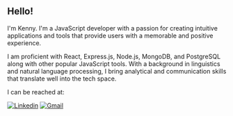 ## Hello!

I'm Kenny. I'm a JavaScript developer with a passion for creating intuitive applications and tools that provide users with a memorable and positive experience.


I am proficient with React, Express.js, Node.js, MongoDB, and PostgreSQL along with other popular JavaScript tools. With a background in linguistics and natural language processing, I bring analytical and communication skills that translate well into the tech space.

I can be reached at:

[![Linkedin](https://img.shields.io/badge/LinkedIn-blue?style=for-the-badge&logo=linkedin&logoColor=white)](https://www.linkedin.com/in/kennywlino/)
[![Gmail](https://img.shields.io/badge/gmail-red?logo=gmail&logoColor=white&style=for-the-badge)](mailto:kennywlino@gmail.com)

<!---
kennywlino/kennywlino is a ✨ special ✨ repository because its `README.md` (this file) appears on your GitHub profile.
You can click the Preview link to take a look at your changes.
--->
